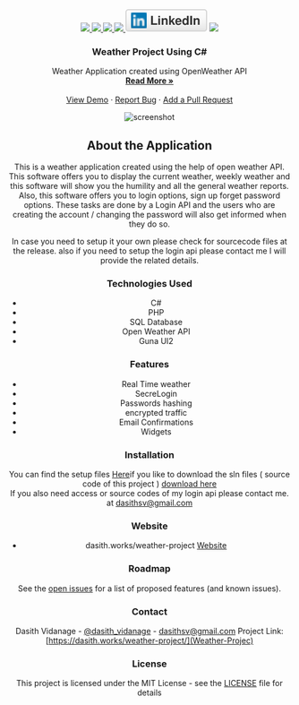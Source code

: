 <center>
<a href="https://github.com/dasithsv/"><img src="https://img.shields.io/github/followers/dasithsv?style=social"> </a> 
<a href="https://github.com/d4az/"><img src="https://img.shields.io/github/stars/dasithsv/Weather-Project?style=social"> </a> 
<a href="https://github.com/d4az/"><img src="https://img.shields.io/github/forks/d4az/School-Management-System?style=social"> </a> 
<a href="https://twitter.com/dasith_vidanage"><img src="https://img.shields.io/twitter/follow/dasith_vidanage?style=social"> </a> 
<a href="https://www.linkedin.com/in/dasith-vidanage-055389187/"><img src="https://github.com/d4az/d4az/blob/main/imgs/linkedin.svg" alt="LinkedIn"></a>
<a href="https://instagram.com/wakeupdaz/"> <img src="https://img.shields.io/badge/-wakeupdaaz-%238a3ab9?style=social&logo=instagram"> </a>
</cemter>

<!-- PROJECT LOGO -->

<br />
<p align="center">


  <h3 align="center">Weather Project Using C#</h3>

  <p align="center">Weather Application created using OpenWeather API 
    <br />
    <a href="https://dasith.works/weather-project/"><strong>Read More »</strong></a>
    <br />
    <br />
    <a href="https://youtu.be/soCDNsuVzsw">View Demo</a>
    ·
    <a href="https://github.com/dasithsv/Weather-Project/issues">Report Bug</a>
    ·
    <a href="https://github.com/dasithsv/Weather-Project/pulls">Add a Pull Request </a>
  </p>
</p>



<!-- ABOUT THE PROJECT -->

![screenshot](https://dasith.works/wp-content/uploads/2021/06/wether-proj.png)

<!-- GETTING STARTED -->
## About the Application

This is a weather application created using the help of open weather API. This software offers you to display the current weather, weekly weather and this software will show you the humility and all the general weather reports. 
Also, this software offers you to login options, sign up forget password options. These tasks are done by a Login API and the users who are creating the account / changing the password will also get informed when they do so. 

In case you need to setup it your own please check for sourcecode files at the release. also if you need to setup the login api please contact me I will provide the related details. 

### Technologies Used

<ul> 
  <li> C# </li>
  <li> PHP </li>
  <li> SQL Database </li>
  <li> Open Weather API </li>
  <li> Guna UI2   </li>
</ul>

### Features

<ul> 
  <li> Real Time weather </li>
  <li> SecreLogin  </li>
  <li> Passwords hashing </li>
  <li> encrypted traffic </li>
  <li> Email Confirmations  </li>
  <li> Widgets</li> 
</ul>


### Installation

You can find the setup files   <a href="https://github.com/dasithsv/Weather-Project/releases/"> Here</a>if you like to download the sln files ( source code of this project ) <a href="https://github.com/dasithsv/Weather-Project/releases/"> download here  </a>
<br> 
If you also need access or source codes of my login api please contact me. at dasithsv@gmail.com



### Website

<ul> 
  <li> dasith.works/weather-project <a href="https://dasith.works/">Website</a> </li>
</ul>

### Roadmap

See the [open issues](https://github.com/dasithsv/Weather-Project/issues) for a list of proposed features (and known issues).

### Contact

Dasith Vidanage - [@dasith_vidanage](https://twitter.com/dasith_vidanage) - dasithsv@gmail.com
Project Link: [https://dasith.works/weather-project/](Weather-Projec)


### License

This project is licensed under the MIT License - see the <a href="https://github.com/dasithsv/Weather-Project/"> LICENSE</a> file for details



